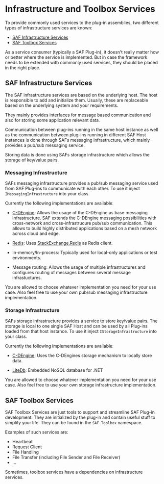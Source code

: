 # Infrastructure and Toolbox Services

To provide commonly used services to the plug-in assemblies, two different types of infrastructure services are known:

- [SAF Infrastructure Services](#-SAF-Infrastructure-Services)
- [SAF Toolbox Services](#-SAF-Toolbox-Services)

As a service consumer (typically a SAF Plug-in), it doesn't really matter how or better where the service is implemented. But in case the framework needs to be extended with commonly used services, they should be placed in the right place.

## SAF Infrastructure Services

The SAF infrastructure services are based on the underlying host. The host is responsible to add and initialize them. Usually, these are replaceable based on the underlying system and your requirements.

They mainly provides interfaces for message based communication and also for storing some application relevant data.

Communication between plug-ins running in the same host instance as well as the communication between plug-ins running in different SAF Host instances is done through SAFs messaging infrastructure, which mainly provides a pub/sub messaging service.

Storing data is done using SAFs storage infrastructure which allows the storage of key/value pairs.

### Messaging Infrastructure

SAFs messaging infrastructure provides a pub/sub messaging service used from SAF Plug-ins to communicate with each other. To use it inject `IMessagingInfrastructure` into your class.

Currently the following implementations are available:

* [C-DEngine](https://github.com/TRUMPF-IoT/C-DEngine): Allows the usage of the C-DEngine as base messaging infrastructure. SAF extends the C-DEngine messaging possibilities with cross-network and cross-infrastrucure pub/sub communication. This allows to build highly distributed applications based on a mesh network across cloud and edge.

* [Redis](https://redis.io): Uses [StackExchange.Redis](https://github.com/StackExchange/StackExchange.Redis) as Redis client.

* In-memory/In-process: Typically used for local-only applications or test environments.

* Message routing: Allows the usage of multiple infrastructures and configures routing of messages between several message infrastuctures.

You are allowed to choose whatever implementation you need for your use case. Also feel free to use your own pub/sub messaging infrastructure implementation.

### Storage Infrastructure

SAFs storage infrastructure provides a service to store key/value pairs. The storage is local to one single SAF Host and can be used by all Plug-ins loaded from that host instance. To use it inject `IStorageInfrastructure` into your class.

Currently the following implementations are available:

* [C-DEngine](https://github.com/TRUMPF-IoT/C-DEngine): Uses the C-DEngines storage mechanism to locally store data.

* [LiteDb](https://www.litedb.org): Embedded NoSQL database for .NET

You are allowed to choose whatever implementation you need for your use case. Also feel free to use your own storage infrastructure implementation.

## SAF Toolbox Services

SAF Toolbox Services are just tools to support and streamline SAF Plug-in development. They are initialized by the plug-in and contain useful stuff to simplify your life. They can be found in the `SAF.Toolbox` namespace.

Examples of such services are:

- Heartbeat
- Request Client
- File Handling
- File Transfer (including File Sender and File Receiver)
- ...

Sometimes, toolbox services have a dependencies on infrastructure services.